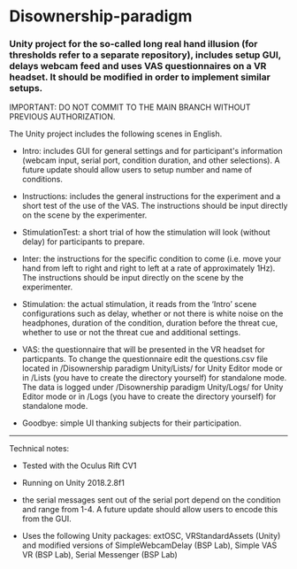 # Disownership-paradigm

### Unity project for the so-called long real hand illusion (for thresholds refer to a separate repository), includes setup GUI, delays webcam feed and uses VAS questionnaires on a VR headset. It should be modified in order to implement similar setups.

IMPORTANT: DO NOT COMMIT TO THE MAIN BRANCH WITHOUT PREVIOUS AUTHORIZATION.



The Unity project includes the following scenes in English. 

- Intro: includes GUI for general settings and for participant's information (webcam input, serial port, condition duration, and other selections). A future update should allow users to setup number and name of conditions.

- Instructions: includes the general instructions for the experiment and a short test of the use of the VAS. The instructions should be input directly on the scene by the experimenter.

- StimulationTest: a short trial of how the stimulation will look (without delay) for participants to prepare.

- Inter: the instructions for the specific condition to come (i.e. move your hand from left to right and right to left at a rate of approximately 1Hz). The instructions should be input directly on the scene by the experimenter.

- Stimulation: the actual stimulation, it reads from the ‘Intro’ scene configurations such as delay, whether or not there is white noise on the headphones, duration of the condition, duration before the threat cue, whether to use or not the threat cue and additional settings.

- VAS: the questionnaire that will be presented in the VR headset for particpants. To change the questionnaire edit the questions.csv file located in /Disownership paradigm Unity/Lists/ for Unity Editor mode or in /Lists (you have to create the directory yourself) for standalone mode. The data is logged under /Disownership paradigm Unity/Logs/ for Unity Editor mode or in /Logs (you have to create the directory yourself) for standalone mode.

- Goodbye: simple UI thanking subjects for their participation. 


--- 

Technical notes: 

- Tested with the Oculus Rift CV1

- Running on Unity 2018.2.8f1
- the serial messages sent out of the serial port depend on the condition and range from 1-4. A future update should allow users to encode this from the GUI.

- Uses the following Unity packages: extOSC, VRStandardAssets (Unity) and modified versions of SimpleWebcamDelay (BSP Lab), Simple VAS VR (BSP Lab), Serial Messenger (BSP Lab)

